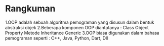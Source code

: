 # Rangkuman
1.OOP adalah sebuah algoritma pemograman yang disusun dalam bentuk abstraksi objek
2.Beberapa komponen OOP diantatanya :
Class
Object
Property
Metode
Inheritance
Generic
3.OOP biasa digunakan dalam bahasa pemograman seperti : C++, Java, Python, Dart, Dll 
